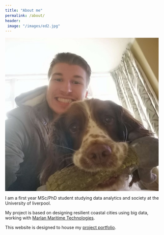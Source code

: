 ```yaml
---
title: "About me"
permalink: /about/
header:
 image: "/images/ed2.jpg"
---
```


<img align="center" src="https://github.com/jammy-data/jammy-data.github.io/raw/master/images/ed.jpg" width="500" height="500" />

I am a first year MSc/PhD student studying data analytics and society at the University of liverpool.

My project is based on designing resilient coastal cities using big data, working with [Marlan Maritime Technologies](https://marlan-tech.co.uk/).

This website is designed to house my [project portfolio](/myprojects/).
